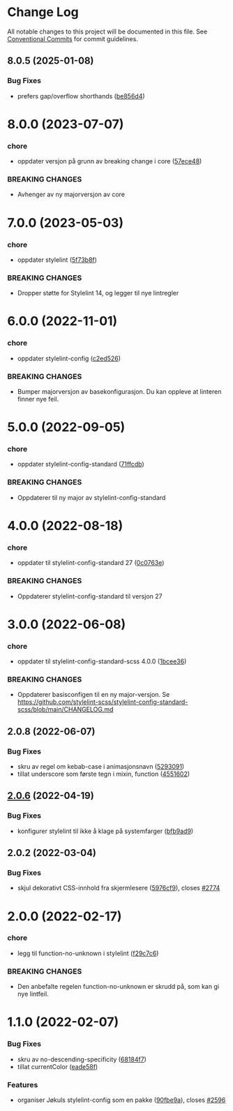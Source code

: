 # Change Log

All notable changes to this project will be documented in this file.
See [Conventional Commits](https://conventionalcommits.org) for commit guidelines.

## 8.0.5 (2025-01-08)

### Bug Fixes

- prefers gap/overflow shorthands ([be856d4](https://github.com/fremtind/jokul/commit/be856d40a274c7cfa88da109b2812e34840907a7))

# 8.0.0 (2023-07-07)

### chore

- oppdater versjon på grunn av breaking change i core ([57ece48](https://github.com/fremtind/jokul/commit/57ece48fa0192fe825b544fdac24cdd56e58d0df))

### BREAKING CHANGES

- Avhenger av ny majorversjon av core

# 7.0.0 (2023-05-03)

### chore

- oppdater stylelint ([5f73b8f](https://github.com/fremtind/jokul/commit/5f73b8fbfb3585c05132b3c9f5f70f77226ea200))

### BREAKING CHANGES

- Dropper støtte for Stylelint 14, og legger til nye lintregler

# 6.0.0 (2022-11-01)

### chore

-   oppdater stylelint-config ([c2ed526](https://github.com/fremtind/jokul/commit/c2ed526b8b9c391921dfbe9d78c2b86eba9659ad))

### BREAKING CHANGES

-   Bumper majorversjon av basekonfigurasjon. Du kan oppleve at linteren finner nye feil.

# 5.0.0 (2022-09-05)

### chore

-   oppdater stylelint-config-standard ([71ffcdb](https://github.com/fremtind/jokul/commit/71ffcdbfb44a12cdb332c7a1644ea2a8db3bc174))

### BREAKING CHANGES

-   Oppdaterer til ny major av stylelint-config-standard

# 4.0.0 (2022-08-18)

### chore

-   oppdater til stylelint-config-standard 27 ([0c0763e](https://github.com/fremtind/jokul/commit/0c0763e2cc9b556dd30b3ddce70fb31bbff7fe68))

### BREAKING CHANGES

-   Oppdaterer stylelint-config-standard til versjon 27

# 3.0.0 (2022-06-08)

### chore

-   oppdater til stylelint-config-standard-scss 4.0.0 ([1bcee36](https://github.com/fremtind/jokul/commit/1bcee36c1fa676708162ee79ed3f926abc6d5047))

### BREAKING CHANGES

-   Oppdaterer basisconfigen til en ny major-versjon. Se
    https://github.com/stylelint-scss/stylelint-config-standard-scss/blob/main/CHANGELOG.md

## 2.0.8 (2022-06-07)

### Bug Fixes

-   skru av regel om kebab-case i animasjonsnavn ([5293091](https://github.com/fremtind/jokul/commit/529309108f3a1d5eb3486f7d6e52e7cdc6c267f3))
-   tillat underscore som første tegn i mixin, function ([4551602](https://github.com/fremtind/jokul/commit/4551602de1e1111316eb4fb648c567ce5ed127bd))

## [2.0.6](https://github.com/fremtind/jokul/compare/@fremtind/stylelint-config-jkl@2.0.5...@fremtind/stylelint-config-jkl@2.0.6) (2022-04-19)

### Bug Fixes

-   konfigurer stylelint til ikke å klage på systemfarger ([bfb9ad9](https://github.com/fremtind/jokul/commit/bfb9ad9ebdbfa50b9605a421127d595651dab9c1))

## 2.0.2 (2022-03-04)

### Bug Fixes

-   skjul dekorativt CSS-innhold fra skjermlesere ([5976cf9](https://github.com/fremtind/jokul/commit/5976cf93234ab2d189dfd2de888fa45a88480c55)), closes [#2774](https://github.com/fremtind/jokul/issues/2774)

# 2.0.0 (2022-02-17)

### chore

-   legg til function-no-unknown i stylelint ([f29c7c6](https://github.com/fremtind/jokul/commit/f29c7c647618432834db2d5a89350a365895e217))

### BREAKING CHANGES

-   Den anbefalte regelen function-no-unknown er skrudd på, som kan gi nye lintfeil.

# 1.1.0 (2022-02-07)

### Bug Fixes

-   skru av no-descending-specificity ([68184f7](https://github.com/fremtind/jokul/commit/68184f7fae92256c4c30e7a0be0a23d722bb325e))
-   tillat currentColor ([eade58f](https://github.com/fremtind/jokul/commit/eade58f6583a473a272df7745aaafe92bb3a4fbe))

### Features

-   organiser Jøkuls stylelint-config som en pakke ([90fbe9a](https://github.com/fremtind/jokul/commit/90fbe9a535700b479b3b5ef1c37e9b6cbd348976)), closes [#2596](https://github.com/fremtind/jokul/issues/2596)
